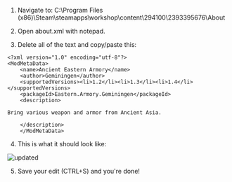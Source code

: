 1. Navigate to:
C:\Program Files (x86)\Steam\steamapps\workshop\content\294100\2393395676\About


2. Open about.xml with notepad.


3. Delete all of the text and copy/paste this:
```
<?xml version="1.0" encoding="utf-8"?>
<ModMetaData>
    <name>Ancient Eastern Armory</name>
    <author>Geminingen</author>
	<supportedVersions><li>1.2</li><li>1.3</li><li>1.4</li></supportedVersions>
	<packageId>Eastern.Armory.Geminingen</packageId>
    <description>

Bring various weapon and armor from Ancient Asia.
			 
    </description>
    </ModMetaData>
```


4. This is what it should look like: 

![updated](https://user-images.githubusercontent.com/117826496/200825580-9a0fd455-3a06-413a-b3e5-fcee64c98cbe.png)


5. Save your edit (CTRL+S) and you're done!
